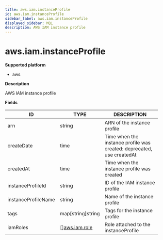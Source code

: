 ```yaml
---
title: aws.iam.instanceProfile
id: aws.iam.instanceProfile
sidebar_label: aws.iam.instanceProfile
displayed_sidebar: MQL
description: AWS IAM instance profile
---
```


# aws.iam.instanceProfile

**Supported platform**

- aws

**Description**

AWS IAM instance profile

**Fields**

| ID                  | TYPE                                      | DESCRIPTION                                                           |
| ------------------- | ----------------------------------------- | --------------------------------------------------------------------- |
| arn                 | string                                    | ARN of the instance profile                                           |
| createDate          | time                                      | Time when the instance profile was created: deprecated, use createdAt |
| createdAt           | time                                      | Time when the instance profile was created                            |
| instanceProfileId   | string                                    | ID of the IAM instance profile                                        |
| instanceProfileName | string                                    | Name of the instance profile                                          |
| tags                | map[string]string                         | Tags for the instance profile                                         |
| iamRoles            | &#91;&#93;[aws.iam.role](aws.iam.role.md) | Role attached to the instanceProfile                                  |

